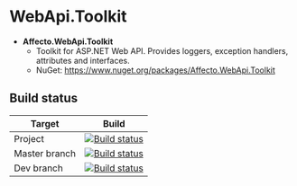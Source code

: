 # WebApi.Toolkit
* **Affecto.WebApi.Toolkit**
  * Toolkit for ASP.NET Web API. Provides loggers, exception handlers, attributes and interfaces.
  * NuGet: https://www.nuget.org/packages/Affecto.WebApi.Toolkit

## Build status

| Target | Build |
| -----------------------|------------------|
| Project | [![Build status](https://ci.appveyor.com/api/projects/status/tq8f3sw5mf9yjwda?svg=true)](https://ci.appveyor.com/project/johannesvaltonen/dotnet-webapi-toolkit) |
| Master branch | [![Build status](https://ci.appveyor.com/api/projects/status/tq8f3sw5mf9yjwda/branch/master?svg=true)](https://ci.appveyor.com/project/johannesvaltonen/dotnet-webapi-toolkit/branch/master) |
| Dev branch | [![Build status](https://ci.appveyor.com/api/projects/status/tq8f3sw5mf9yjwda/branch/dev?svg=true)](https://ci.appveyor.com/project/johannesvaltonen/dotnet-webapi-toolkit/branch/dev) |
